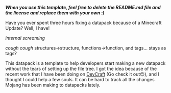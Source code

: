 ***When you use this template, feel free to delete the README.md file and the license and replace them with your own :)***

Have you ever spent three hours fixing a datapack because of a Minecraft Update? Well, I have!

*internal screaming*

*cough* *cough* structures→structure, functions→function, and tags... stays as tags?

This datapack is a template to help developers start making a new datapack without the tears of setting up the file tree. I got the idea because of the recent work that I have been doing on [DevCraft](https://dtar-github.github.io/server) (Go check it out😉), and I thought I could help a few souls. It can be hard to track all the changes Mojang has been making to datapacks lately.
